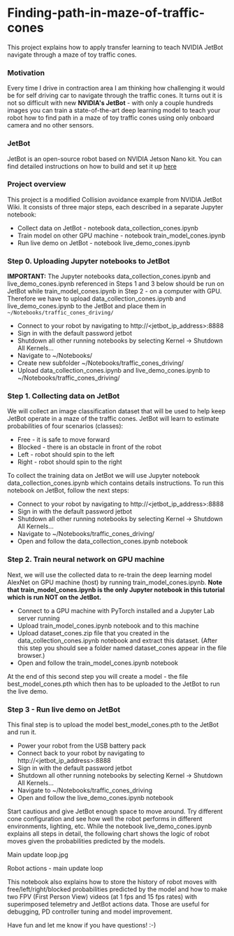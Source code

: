# Finding-path-in-maze-of-traffic-cones
This project explains how to apply transfer learning to teach NVIDIA JetBot navigate through a maze of toy traffic cones. 

### Motivation
Every time I drive in contraction area I am thinking how challenging it would be for self driving car to navigate through the traffic cones. It turns out it is not so difficult with new **NVIDIA's JetBot** - with only a couple hundreds images you can train a state-of-the-art deep learning model to teach your robot how to find path in a maze of toy traffic cones using only onboard camera and no other sensors.

### JetBot
JetBot is an open-source robot based on NVIDIA Jetson Nano kit. You can find detailed instructions on how to build and set it up [here](https://github.com/NVIDIA-AI-IOT/jetbot/wiki)

### Project overview
This project is a modified Collision avoidance example from NVIDIA JetBot Wiki. It consists of three major steps, each described in a separate Jupyter notebook:
- Collect data on JetBot - notebook data_collection_cones.ipynb
- Train model on other GPU machine - notebook train_model_cones.ipynb
- Run live demo on JetBot - notebook live_demo_cones.ipynb

### Step 0. Uploading Jupyter notebooks to JetBot

**IMPORTANT:** The Jupyter notebooks data_collection_cones.ipynb and live_demo_cones.ipynb referenced in Steps 1 and 3 below should be run on JetBot while  train_model_cones.ipynb in Step 2 - on a computer with GPU. 
Therefore we have to upload  data_collection_cones.ipynb and live_demo_cones.ipynb to the JetBot and place them in ``~/Notebooks/traffic_cones_driving/``

- Connect to your robot by navigating to http://<jetbot_ip_address>:8888
- Sign in with the default password jetbot
- Shutdown all other running notebooks by selecting Kernel -> Shutdown All Kernels...
- Navigate to ~/Notebooks/
- Create new subfolder ~/Notebooks/traffic_cones_driving/
- Upload  data_collection_cones.ipynb and live_demo_cones.ipynb to  ~/Notebooks/traffic_cones_driving/

### Step 1. Collecting data on JetBot
We will collect an image classification dataset that will be used to help keep JetBot operate in a maze of the traffic cones. JetBot will learn to estimate probabilities of  four scenarios (classes):
- Free - it is safe to move forward
- Blocked - there is an obstacle in front of the robot
- Left - robot should spin to the left
- Right - robot should spin to the right

To collect the training data on JetBot we will use Jupyter notebook data_collection_cones.ipynb which contains details instructions. To run this notebook on JetBot, follow the next steps:
- Connect to your robot by navigating to http://<jetbot_ip_address>:8888
- Sign in with the default password jetbot
- Shutdown all other running notebooks by selecting Kernel -> Shutdown All Kernels...
- Navigate to ~/Notebooks/traffic_cones_driving/
- Open and follow the data_collection_cones.ipynb notebook

### Step 2. Train neural network on GPU machine
Next, we will use the collected data to re-train the deep learning model AlexNet on GPU machine (host) by running  train_model_cones.ipynb. 
**Note that train_model_cones.ipynb is the only Jupyter notebook in this tutorial which is run NOT on the JetBot.**

- Connect to a GPU machine with PyTorch installed and a Jupyter Lab server running
- Upload  train_model_cones.ipynb notebook and to this machine
- Upload  dataset_cones.zip file that you created in the data_collection_cones.ipynb notebook and extract this dataset. (After this step you should see a folder named dataset_cones appear in the file browser.)
- Open and follow the train_model_cones.ipynb notebook

At the end of this second step you will create a model - the file best_model_cones.pth which then has to be uploaded to the JetBot to run the live demo.

### Step 3 - Run live demo on JetBot
This final step is to upload the model best_model_cones.pth to the JetBot and run it.
- Power your robot from the USB battery pack
- Connect back to your robot by navigating to http://<jetbot_ip_address>:8888
- Sign in with the default password jetbot
- Shutdown all other running notebooks by selecting Kernel -> Shutdown All Kernels...
- Navigate to ~/Notebooks/traffic_cones_driving
- Open and follow the live_demo_cones.ipynb notebook

Start cautious and give JetBot enough space to move around. Try different cone configuration and see how well the robot performs in different environments, lighting, etc. While the notebook live_demo_cones.ipynb explains all steps in detail, the following chart shows the logic of robot moves given the probabilities predicted by the models.

Main update loop.jpg

Robot actions - main update loop

This notebook also explains how to store the history of robot moves with free/left/right/blocked probabilities predicted by the model and how to make two FPV (First Person View) videos (at 1 fps and 15 fps rates) with superimposed telemetry and JetBot actions data. Those are useful for debugging, PD controller tuning and model improvement.

Have fun and let me know if you have questions! :-)
